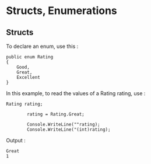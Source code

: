 # Structs, Enumerations
## Structs
To declare an enum, use this :
```
public enum Rating
{
    Good,
    Great,
    Excellent
}
```
In this example, to read the values of a Rating rating, use :
```
Rating rating;

        rating = Rating.Great;

        Console.WriteLine(""rating);
        Console.WriteLine("(int)rating);
```
Output :
```
Great
1
```